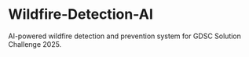 # Wildfire-Detection-AI
AI-powered wildfire detection and prevention system for GDSC Solution Challenge 2025.
